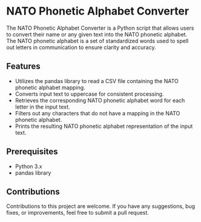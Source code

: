 # NATO Phonetic Alphabet Converter
The NATO Phonetic Alphabet Converter is a Python script that allows users to convert their name or any given text into the NATO phonetic alphabet. The NATO phonetic alphabet is a set of standardized words used to spell out letters in communication to ensure clarity and accuracy.

## Features
- Utilizes the pandas library to read a CSV file containing the NATO phonetic alphabet mapping.
- Converts input text to uppercase for consistent processing.
- Retrieves the corresponding NATO phonetic alphabet word for each letter in the input text.
- Filters out any characters that do not have a mapping in the NATO phonetic alphabet.
- Prints the resulting NATO phonetic alphabet representation of the input text.
## Prerequisites
- Python 3.x
- pandas library
## Contributions
Contributions to this project are welcome. If you have any suggestions, bug fixes, or improvements, feel free to submit a pull request.